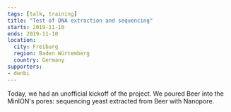 ```yaml
---
tags: [talk, training]
title: "Test of DNA extraction and sequencing"
starts: 2019-11-10
ends: 2019-11-10
location:
  city: Freiburg
  region: Baden Würtemberg
  country: Germany
supporters:
- denbi
---
```


Today, we had an unofficial kickoff of the project. We poured Beer into the MinION's pores: sequencing yeast extracted from Beer with Nanopore.

